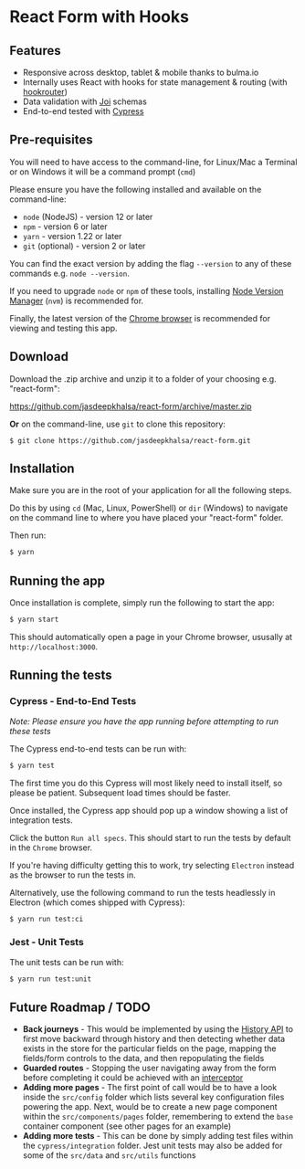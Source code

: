 # React Form with Hooks

## Features

- Responsive across desktop, tablet & mobile thanks to bulma.io
- Internally uses React with hooks for state management & routing (with [hookrouter](https://github.com/Paratron/hookrouter))
- Data validation with [Joi](https://hapi.dev/module/joi/) schemas
- End-to-end tested with [Cypress](https://www.cypress.io/)

## Pre-requisites

You will need to have access to the command-line, for Linux/Mac a Terminal or on Windows it will be a command prompt (`cmd`)

Please ensure you have the following installed and available on the command-line:

- `node` (NodeJS) - version 12 or later
- `npm` - version 6 or later
- `yarn` - version 1.22 or later
- `git` (optional) - version 2 or later

You can find the exact version by adding the flag `--version` to any of these commands e.g. `node --version`.

If you need to upgrade `node` or `npm` of these tools, installing [Node Version Manager](https://github.com/nvm-sh/nvm) (`nvm`) is recommended for.

Finally, the latest version of the [Chrome browser](https://www.google.co.uk/chrome/) is recommended for viewing and testing this app.

## Download

Download the .zip archive and unzip it to a folder of your choosing e.g. "react-form":

https://github.com/jasdeepkhalsa/react-form/archive/master.zip

**Or** on the command-line, use `git` to clone this repository:

```
$ git clone https://github.com/jasdeepkhalsa/react-form.git
```

## Installation

Make sure you are in the root of your application for all the following steps.

Do this by using `cd` (Mac, Linux, PowerShell) or `dir` (Windows) to navigate on the command line to where you have placed your "react-form" folder.

Then run:

```bash
$ yarn
```

## Running the app

Once installation is complete, simply run the following to start the app:

```bash
$ yarn start
```

This should automatically open a page in your Chrome browser, ususally at `http://localhost:3000`.

## Running the tests

### Cypress - End-to-End Tests

_Note: Please ensure you have the app running before attempting to run these tests_

The Cypress end-to-end tests can be run with:

```bash
$ yarn test
```

The first time you do this Cypress will most likely need to install itself, so please be patient. Subsequent load times should be faster.

Once installed, the Cypress app should pop up a window showing a list of integration tests.

Click the button `Run all specs`. This should start to run the tests by default in the `Chrome` browser.

If you're having difficulty getting this to work, try selecting `Electron` instead as the browser to run the tests in.

Alternatively, use the following command to run the tests headlessly in Electron (which comes shipped with Cypress):

```bash
$ yarn run test:ci
```

### Jest - Unit Tests

The unit tests can be run with:

```bash
$ yarn run test:unit
```

## Future Roadmap / TODO

- **Back journeys** - This would be implemented by using the [History API](https://developer.mozilla.org/en-US/docs/Web/API/History_API) to first move backward through history and then detecting whether data exists in the store for the particular fields on the page, mapping the fields/form controls to the data, and then repopulating the fields
- **Guarded routes** - Stopping the user navigating away from the form before completing it could be achieved with an [interceptor](https://github.com/Paratron/hookrouter/blob/master/src-docs/pages/en/03_navigation.md#controlled-interceptors)
- **Adding more pages** - The first point of call would be to have a look inside the `src/config` folder which lists several key configuration files powering the app. Next, would be to create a new page component within the `src/components/pages` folder, remembering to extend the `base` container component (see other pages for an example)
- **Adding more tests** - This can be done by simply adding test files within the `cypress/integration` folder. Jest unit tests may also be added for some of the `src/data` and `src/utils` functions
